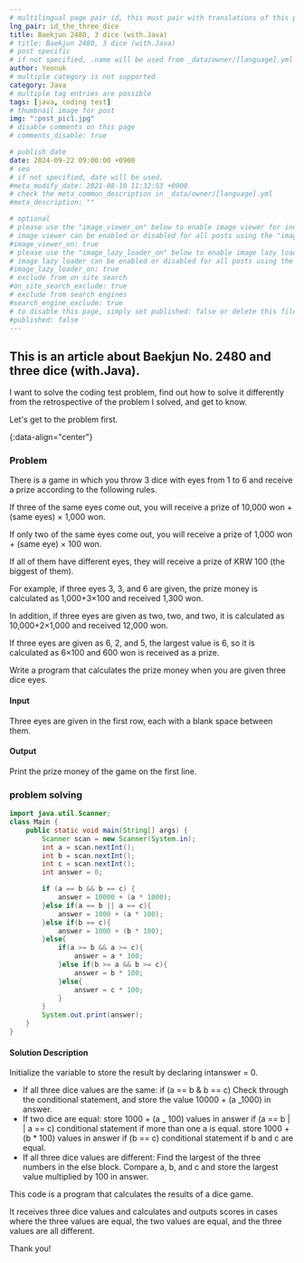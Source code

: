 ```yaml
---
# multilingual page pair id, this must pair with translations of this page. (This name must be unique)
lng_pair: id_the_three_dice
title: Baekjun 2480, 3 dice (with.Java)
# title: Baekjun 2480, 3 dice (with.Java)
# post specific
# if not specified, .name will be used from _data/owner/[language].yml
author: Yeonuk
# multiple category is not supported
category: Java
# multiple tag entries are possible
tags: [java, coding test]
# thumbnail image for post
img: ":post_pic1.jpg"
# disable comments on this page
# comments_disable: true

# publish date
date: 2024-09-22 09:00:00 +0900
# seo
# if not specified, date will be used.
#meta_modify_date: 2021-08-10 11:32:53 +0900
# check the meta_common_description in _data/owner/[language].yml
#meta_description: ""

# optional
# please use the "image_viewer_on" below to enable image viewer for individual pages or posts (_posts/ or [language]/_posts folders).
# image viewer can be enabled or disabled for all posts using the "image_viewer_posts: true" setting in _data/conf/main.yml.
#image_viewer_on: true
# please use the "image_lazy_loader_on" below to enable image lazy loader for individual pages or posts (_posts/ or [language]/_posts folders).
# image lazy loader can be enabled or disabled for all posts using the "image_lazy_loader_posts: true" setting in _data/conf/main.yml.
#image_lazy_loader_on: true
# exclude from on site search
#on_site_search_exclude: true
# exclude from search engines
#search_engine_exclude: true
# to disable this page, simply set published: false or delete this file
#published: false
---
```


<!-- outline-start -->

## This is an article about Baekjun No. 2480 and three dice (with.Java).

I want to solve the coding test problem, find out how to solve it differently from the retrospective of the problem I solved, and get to know.

Let's get to the problem first.

{:data-align="center"}

<!-- outline-end -->

### Problem

There is a game in which you throw 3 dice with eyes from 1 to 6 and receive a prize according to the following rules.

If three of the same eyes come out, you will receive a prize of 10,000 won + (same eyes) × 1,000 won.

If only two of the same eyes come out, you will receive a prize of 1,000 won + (same eye) × 100 won.

If all of them have different eyes, they will receive a prize of KRW 100 (the biggest of them).

For example, if three eyes 3, 3, and 6 are given, the prize money is calculated as 1,000+3×100 and received 1,300 won.

In addition, if three eyes are given as two, two, and two, it is calculated as 10,000+2×1,000 and received 12,000 won.

If three eyes are given as 6, 2, and 5, the largest value is 6, so it is calculated as 6×100 and 600 won is received as a prize.

Write a program that calculates the prize money when you are given three dice eyes.

#### Input

Three eyes are given in the first row, each with a blank space between them.

#### Output

Print the prize money of the game on the first line.

### problem solving

```java
import java.util.Scanner;
class Main {
    public static void main(String[] args) {
        Scanner scan = new Scanner(System.in);
        int a = scan.nextInt();
        int b = scan.nextInt();
        int c = scan.nextInt();
        int answer = 0;

        if (a == b && b == c) {
            answer = 10000 + (a * 1000);
        }else if(a == b || a == c){
            answer = 1000 + (a * 100);
        }else if(b == c){
            answer = 1000 + (b * 100);
        }else{
            if(a >= b && a >= c){
                answer = a * 100;
            }else if(b >= a && b >= c){
                answer = b * 100;
            }else{
                answer = c * 100;
            }
        }
        System.out.print(answer);
    }
}
```

#### Solution Description

Initialize the variable to store the result by declaring intanswer = 0.

- If all three dice values are the same: if (a == b & b == c) Check through the conditional statement, and store the value 10000 + (a \_1000) in answer.
- If two dice are equal: store 1000 + (a \_ 100) values in answer if (a == b | | a == c) conditional statement if more than one a is equal. store 1000 + (b \* 100) values in answer if (b == c) conditional statement if b and c are equal.
- If all three dice values are different: Find the largest of the three numbers in the else block. Compare a, b, and c and store the largest value multiplied by 100 in answer.

This code is a program that calculates the results of a dice game.

It receives three dice values and calculates and outputs scores in cases where the three values are equal, the two values are equal, and the three values are all different.

Thank you!
